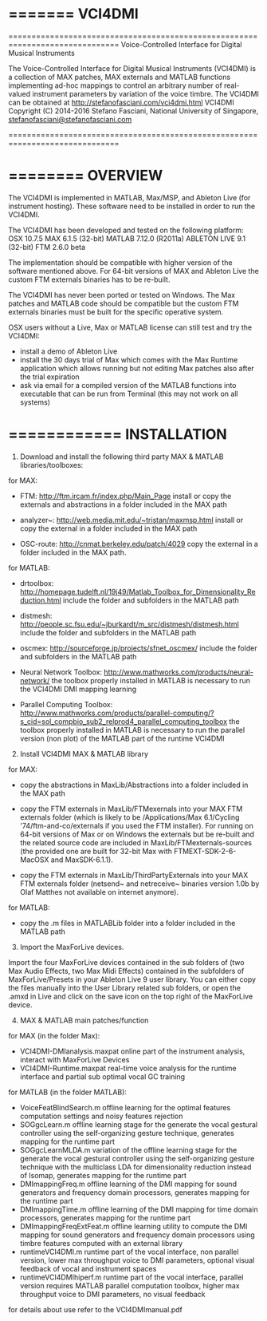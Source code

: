 
=======
VCI4DMI
=======

==============================================================================
Voice-Controlled Interface for Digital Musical Instruments

The Voice-Controlled Interface for Digital Musical Instruments (VCI4DMI) 
is a collection of MAX patches, MAX externals and MATLAB functions 
implementing ad-hoc mappings to control an arbitrary number of real-valued
instrument parameters by variation of the voice timbre.
The VCI4DMI can be obtained at http://stefanofasciani.com/vci4dmi.html
VCI4DMI Copyright (C) 2014-2016 Stefano Fasciani, National University of Singapore,
stefanofasciani@stefanofasciani.com

==============================================================================


========
OVERVIEW
========

The VCI4DMI is implemented in MATLAB, Max/MSP, and Ableton Live (for instrument hosting).
These software need to be installed in order to run the VCI4DMI.

The VCI4DMI has been developed and tested on the following platform:
OSX 10.7.5
MAX 6.1.5 (32-bit)
MATLAB 7.12.0 (R2011a)
ABLETON LIVE 9.1 (32-bit)
FTM 2.6.0 beta

The implementation should be compatible with higher version of the software mentioned above.
For 64-bit versions of MAX and Ableton Live the custom FTM externals binaries has to be re-built.

The VCI4DMI has never been ported or tested on Windows. The Max patches and MATLAB code should
be compatible but the custom FTM externals binaries must be built for the specific operative system.

OSX users without a Live, Max or MATLAB license can still test and try the VCI4DMI:
- install a demo of Ableton Live
- install the 30 days trial of Max which comes with the Max Runtime application which allows running but not editing Max patches also after the trial expiration
- ask via email for a compiled version of the MATLAB functions into executable that can be run from Terminal (this may not work on all systems)


============
INSTALLATION
============

1) Download and install the following third party MAX & MATLAB libraries/toolboxes:

for MAX:
- FTM: http://ftm.ircam.fr/index.php/Main_Page
install or copy the externals and abstractions in a folder included in the MAX path

- analyzer~: http://web.media.mit.edu/~tristan/maxmsp.html
install or copy the external in a folder included in the MAX path

- OSC-route: http://cnmat.berkeley.edu/patch/4029
copy the external in a folder included in the MAX path.


for MATLAB:
- drtoolbox: http://homepage.tudelft.nl/19j49/Matlab_Toolbox_for_Dimensionality_Reduction.html
include the folder and subfolders in the MATLAB path

- distmesh: http://people.sc.fsu.edu/~jburkardt/m_src/distmesh/distmesh.html
include the folder and subfolders in the MATLAB path

- oscmex: http://sourceforge.jp/projects/sfnet_oscmex/
include the folder and subfolders in the MATLAB path

- Neural Network Toolbox: http://www.mathworks.com/products/neural-network/
the toolbox properly installed in MATLAB is necessary to run the VCI4DMI DMI mapping learning

- Parallel Computing Toolbox: http://www.mathworks.com/products/parallel-computing/?s_cid=sol_compbio_sub2_relprod4_parallel_computing_toolbox
the toolbox properly installed in MATLAB is necessary to run the parallel version (non plot) of the MATLAB part of the runtime VCI4DMI  



2) Install VCI4DMI MAX & MATLAB library

for MAX:
- copy the abstractions in MaxLib/Abstractions into a folder included in the MAX path

- copy the FTM externals in MaxLib/FTMexernals into your MAX FTM externals folder (which is likely to be /Applications/Max 6.1/Cycling '74/ftm-and-co/externals if you used the FTM installer). For running on 64-bit versions of Max or on Windows the externals but be re-built and the related source code are included in MaxLib/FTMexternals-sources (the provided one are built for 32-bit Max with FTMEXT-SDK-2-6-MacOSX and MaxSDK-6.1.1).

- copy the FTM externals in MaxLib/ThirdPartyExternals into your MAX FTM externals folder (netsend~ and netreceive~ binaries version 1.0b by Olaf Matthes not available on internet anymore).


for MATLAB:
- copy the .m files in MATLABLib folder into a folder included in the MATLAB path



3) Import the MaxForLive devices.

Import the four MaxForLive devices contained in the sub folders of (two Max Audio Effects, two Max Midi Effects) contained in the subfolders of MaxForLive/Presets in your Ableton Live 9 user library.
You can either copy the files manually into the User Library related sub folders, or open the .amxd in Live and click on the save icon on the top right of the MaxForLive device.



4) MAX & MATLAB main patches/function

for MAX (in the folder Max):
- VCI4DMI-DMIanalysis.maxpat online part of the instrument analysis, interact with MaxForLive Devices
- VCI4DMI-Runtime.maxpat real-time voice analysis for the runtime interface and partial sub optimal vocal GC training

for MATLAB (in the folder MATLAB):
- VoiceFeatBlindSearch.m offline learning for the optimal features computation settings and noisy features rejection
- SOGgcLearn.m offline learning stage for the generate the vocal gestural controller using the self-organizing gesture technique, generates mapping for the runtime part
- SOGgcLearnMLDA.m variation of the offline learning stage for the generate the vocal gestural controller using the self-organizing gesture technique with the multiclass LDA for dimensionality reduction instead of Isomap, generates mapping for the runtime part
- DMImappingFreq.m offline learning of the DMI mapping for sound generators and frequency domain processors, generates mapping for the runtime part
- DMImappingTime.m offline learning of the DMI mapping for time domain processors, generates mapping for the runtime part
- DMImappingFreqExtFeat.m offline learning utility to compute the DMI mapping for sound generators and frequency domain processors using timbre features computed with an external library
- runtimeVCI4DMI.m runtime part of the vocal interface, non parallel version, lower max throughput voice to DMI parameters, optional visual feedback of vocal and instrument spaces
- runtimeVCI4DMIhiperf.m runtime part of the vocal interface, parallel version requires MATLAB parallel computation toolbox, higher max throughput voice to DMI parameters, no visual feedback




for details about use refer to the VCI4DMImanual.pdf



